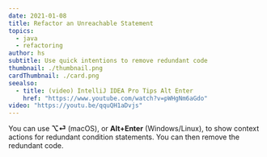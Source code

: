 ```yaml
---
date: 2021-01-08
title: Refactor an Unreachable Statement
topics:
  - java
  - refactoring
author: hs
subtitle: Use quick intentions to remove redundant code
thumbnail: ./thumbnail.png
cardThumbnail: ./card.png
seealso:
  - title: (video) IntelliJ IDEA Pro Tips Alt Enter
    href: "https://www.youtube.com/watch?v=pWHgNm6aGdo"
video: "https://youtu.be/qquQH1aDvjs"
---
```


You can use **⌥⏎** (macOS), or **Alt+Enter** (Windows/Linux), to show context actions for redundant condition statements. You can then remove the redundant code.
